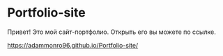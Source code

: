 # Portfolio-site
Привет! Это мой сайт-портфолио. Открыть его вы можете по ссылке.

https://adammonro96.github.io/Portfolio-site/
